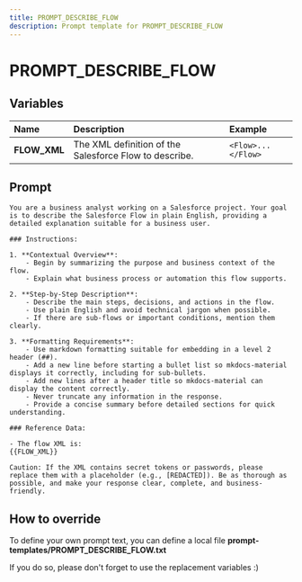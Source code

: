 ```yaml
---
title: PROMPT_DESCRIBE_FLOW
description: Prompt template for PROMPT_DESCRIBE_FLOW
---
```


# PROMPT_DESCRIBE_FLOW

## Variables
| Name | Description | Example |
| :------|:-------------|:---------|
| **FLOW_XML** | The XML definition of the Salesforce Flow to describe. | `<Flow>...</Flow>` |

## Prompt

```
You are a business analyst working on a Salesforce project. Your goal is to describe the Salesforce Flow in plain English, providing a detailed explanation suitable for a business user.

### Instructions:

1. **Contextual Overview**:
    - Begin by summarizing the purpose and business context of the flow.
    - Explain what business process or automation this flow supports.

2. **Step-by-Step Description**:
    - Describe the main steps, decisions, and actions in the flow.
    - Use plain English and avoid technical jargon when possible.
    - If there are sub-flows or important conditions, mention them clearly.

3. **Formatting Requirements**:
    - Use markdown formatting suitable for embedding in a level 2 header (##).
    - Add a new line before starting a bullet list so mkdocs-material displays it correctly, including for sub-bullets.
    - Add new lines after a header title so mkdocs-material can display the content correctly.
    - Never truncate any information in the response.
    - Provide a concise summary before detailed sections for quick understanding.

### Reference Data:

- The flow XML is:
{{FLOW_XML}}

Caution: If the XML contains secret tokens or passwords, please replace them with a placeholder (e.g., [REDACTED]). Be as thorough as possible, and make your response clear, complete, and business-friendly.

```

## How to override

To define your own prompt text, you can define a local file **prompt-templates/PROMPT_DESCRIBE_FLOW.txt**

If you do so, please don't forget to use the replacement variables :)
